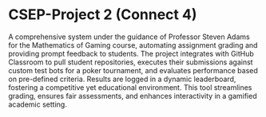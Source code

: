 # CSEP-Project 2 (Connect 4)

A comprehensive system under the guidance of Professor Steven Adams for the Mathematics of Gaming course, automating assignment grading and providing prompt feedback to students. The project integrates with GitHub Classroom to pull student repositories, executes their submissions against custom test bots for a poker tournament, and evaluates performance based on pre-defined criteria. Results are logged in a dynamic leaderboard, fostering a competitive yet educational environment. This tool streamlines grading, ensures fair assessments, and enhances interactivity in a gamified academic setting.
